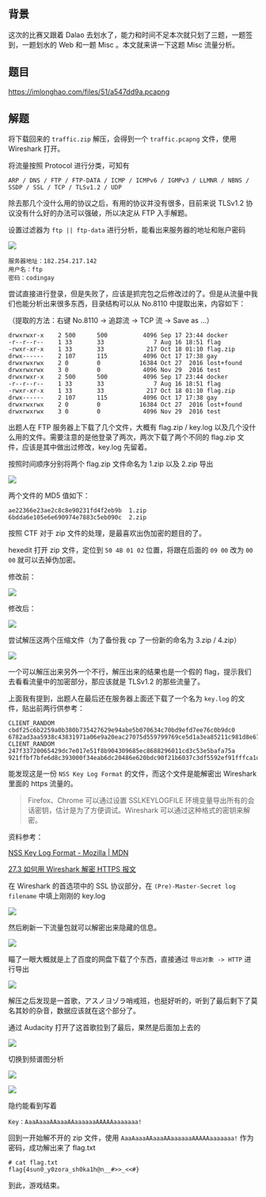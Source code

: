 <!--
第三届上海市大学生网络安全大赛 流量分析 WriteUp
这次的比赛又跟着 Dalao 去划水了，能力和时间不足本次就只划了三题，一题签到，一题划水的 Web 和一题 Misc 。本文就来讲一下这题 Misc 流量分析。
1509852475
-->

## 背景

这次的比赛又跟着 Dalao 去划水了，能力和时间不足本次就只划了三题，一题签到，一题划水的 Web 和一题 Misc 。本文就来讲一下这题 Misc 流量分析。

## 题目

https://imlonghao.com/files/51/a547dd9a.pcapng

## 解题

将下载回来的 `traffic.zip` 解压，会得到一个 `traffic.pcapng` 文件，使用 Wireshark 打开。

将流量按照 Protocol 进行分类，可知有

```
ARP / DNS / FTP / FTP-DATA / ICMP / ICMPv6 / IGMPv3 / LLMNR / NBNS / SSDP / SSL / TCP / TLSv1.2 / UDP
```

除去那几个没什么用的协议之后，有用的协议并没有很多，目前来说 TLSv1.2 协议没有什么好的办法可以强破，所以决定从 FTP 入手解题。

设置过滤器为 `ftp || ftp-data` 进行分析，能看出来服务器的地址和账户密码

![](https://imlonghao.com/files/51/59fe7c3b0fbd9.jpg)

```
服务器地址：182.254.217.142
用户名：ftp
密码：codingay
```

尝试直接进行登录，但是失败了，应该是抓完包之后修改过的了。但是从流量中我们也能分析出来很多东西，目录结构可以从 No.8110 中提取出来，内容如下：

（提取的方法：右键 No.8110 -> 追踪流 -> TCP 流 -> Save as ...）

```
drwxrwxr-x    2 500      500          4096 Sep 17 23:44 docker
-r--r--r--    1 33       33              7 Aug 16 18:51 flag
-rwxr-xr-x    1 33       33            217 Oct 18 01:10 flag.zip
drwx------    2 107      115          4096 Oct 17 17:38 gay
drwxrwxrwx    2 0        0           16384 Oct 27  2016 lost+found
drwxrwxrwx    3 0        0            4096 Nov 29  2016 test
drwxrwxr-x    2 500      500          4096 Sep 17 23:44 docker
-r--r--r--    1 33       33              7 Aug 16 18:51 flag
-rwxr-xr-x    1 33       33            217 Oct 18 01:10 flag.zip
drwx------    2 107      115          4096 Oct 17 17:38 gay
drwxrwxrwx    2 0        0           16384 Oct 27  2016 lost+found
drwxrwxrwx    3 0        0            4096 Nov 29  2016 test
```

出题人在 FTP 服务器上下载了几个文件，大概有 flag.zip / key.log 以及几个没什么用的文件。需要注意的是他登录了两次，两次下载了两个不同的 flag.zip 文件，应该是其中做出过修改，key.log 先留着。

按照时间顺序分别将两个 flag.zip 文件命名为 1.zip 以及 2.zip 导出

![](https://imlonghao.com/files/51/59fe7dedd7405.jpg)

两个文件的 MD5 值如下：

```
ae22366e23ae2c8c8e90231fd4f2eb9b  1.zip
6bdda6e105e6e690974e7883c5eb090c  2.zip
```

按照 CTF 对于 zip 文件的处理，是最喜欢出伪加密的题目的了。

hexedit 打开 zip 文件，定位到 `50 4B 01 02` 位置，将跟在后面的 `09 00` 改为 `00 00` 就可以去掉伪加密。

修改前：

![](https://imlonghao.com/files/51/59fe7f3b0cb86.jpg)

修改后：

![](https://imlonghao.com/files/51/59fe7f481e203.jpg)

尝试解压这两个压缩文件（为了备份我 cp 了一份新的命名为 3.zip / 4.zip）

![](https://imlonghao.com/files/51/59fe7faddbb30.jpg)

一个可以解压出来另外一个不行，解压出来的结果也是一个假的 flag，提示我们去看看流量中的加密部分，那应该就是 TLSv1.2 的那些流量了。

上面我有提到，出题人在最后还在服务器上面还下载了一个名为 `key.log` 的文件，贴出前两行供参考：

```
CLIENT_RANDOM cbdf25c6b2259a0b380b735427629e94abe5b070634c70bd9efd7ee76c0b9dc0 6782ad3aa5938c43831971a06e9a20eac27075d559799769ce5d1a3ea85211c981d8e67f75d6fd11fcf5536f331a968b
CLIENT_RANDOM 247f33720065429dc7e017e51f8b904309685ec8688296011cd3c53e5bafa75a 921ffbf7bfe6d8c393000f34eab6dc20486e620bdc90f21b6037c3df5592ef91fffca1dc8215699687a98febd45a4ce0
```

能发现这是一份 `NSS Key Log Format` 的文件，而这个文件是能解密出 Wireshark 里面的 https 流量的。

> Firefox、Chrome 可以通过设置 SSLKEYLOGFILE 环境变量导出所有的会话密钥，估计是为了方便调试。Wireshark 可以通过这种格式的密钥来解密。

资料参考：

[NSS Key Log Format - Mozilla | MDN](https://developer.mozilla.org/en-US/docs/Mozilla/Projects/NSS/Key_Log_Format)

[27.3 如何用 Wireshark 解密 HTTPS 报文](http://scz.617.cn/network/201512241045.txt)

在 Wireshark 的首选项中的 SSL 协议部分，在 `(Pre)-Master-Secret log filename` 中填上刚刚的 key.log

![](https://imlonghao.com/files/51/59fe811836254.jpg)

然后刷新一下流量包就可以解密出来隐藏的信息。

![](https://imlonghao.com/files/51/59fe81c1b3e48.jpg)

瞄了一眼大概就是上了百度的网盘下载了个东西，直接通过 `导出对象 -> HTTP` 进行导出

![](https://imlonghao.com/files/51/59fe821c0892c.jpg)

解压之后发现是一首歌，アスノヨゾラ哨戒班，也挺好听的，听到了最后剩下了莫名其妙的杂音，数据应该就在这个部分了。

通过 Audacity 打开了这首歌拉到了最后，果然是后面加上去的

![](https://imlonghao.com/files/51/59fe83873adb2.jpg)

切换到频谱图分析

![](https://imlonghao.com/files/51/59fe83ad79e7b.jpg)

![](https://imlonghao.com/files/51/59fe842609c4a.jpg)

隐约能看到写着

```
Key：AaaAaaaAAaaaAAaaaaaaAAAAAaaaaaaa!
```

回到一开始解不开的 zip 文件，使用 `AaaAaaaAAaaaAAaaaaaaAAAAAaaaaaaa!` 作为密码，成功解出来了 flag.txt

```
# cat flag.txt
flag{4sun0_y0zora_sh0ka1h@n__#>>_<<#}
```

到此，游戏结束。
